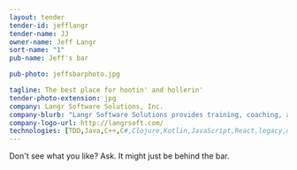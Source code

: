 ```yaml
---
layout: tender
tender-id: jefflangr
tender-name: JJ
owner-name: Jeff Langr
sort-name: "1"
pub-name: Jeff's bar

pub-photo: jeffsbarphoto.jpg

tagline: The best place for hootin' and hollerin'
tender-photo-extension: jpg
company: Langr Software Solutions, Inc.
company-blurb: "Langr Software Solutions provides training, coaching, and development services for software development teams."
company-logo-url: http://langrsoft.com/
technologies: [TDD,Java,C++,C#,Clojure,Kotlin,JavaScript,React,legacy,design]
---
```

Don't see what you like? Ask. It might just be behind the bar.

